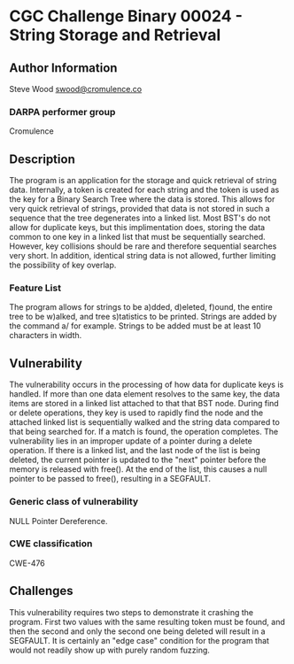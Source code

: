 # CGC Challenge Binary 00024 - String Storage and Retrieval

## Author Information

Steve Wood <swood@cromulence.co>

### DARPA performer group

Cromulence

## Description

The program is an application for the storage and quick retrieval of string data.  Internally, a token is created for each string and the token is used as the key for a Binary Search Tree where the data is stored.  This allows for very quick retrieval of strings, provided that data is not stored in such a sequence that the tree degenerates into a linked list.  Most BST's do not allow for duplicate keys, but this implimentation does, storing the data common to one key in a linked list that must be sequentially searched.  However, key collisions should be rare and therefore sequential searches very short.  In addition, identical string data is not allowed, further limiting the possibility of key overlap.  

### Feature List

The program allows for strings to be a)dded, d)eleted, f)ound, the entire tree to be w)alked, and tree s)tatistics to be printed. Strings are added by the command a/<string to be added> for example.  Strings to be added must be at least 10 characters in width.

## Vulnerability

The vulnerability occurs in the processing of how data for duplicate keys is handled.  If more than one data element resolves to the same key, the data items are stored in a linked list attached to that that BST node.  During find or delete operations, they key is used to rapidly find the node and the attached linked list is sequentially walked and the string data compared to that being searched for.  If a match is found, the operation completes.  The vulnerability lies in an improper update of a pointer during a delete operation.  If there is a linked list, and the last node of the list is being deleted, the current pointer is updated to the "next" pointer before the memory is released with free().  At the end of the list, this causes a null pointer to be passed to free(), resulting in a SEGFAULT.


### Generic class of vulnerability

NULL Pointer Dereference.

### CWE classification

CWE-476

## Challenges

This vulnerability requires two steps to demonstrate it crashing the program.  First two values with the same resulting token must be found, and then the second and only the second one being deleted will result in a SEGFAULT.  It is certainly an "edge case" condition for the program that would not readily show up with purely random fuzzing.





